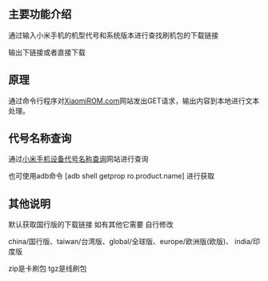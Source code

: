 ## 主要功能介绍

通过输入小米手机的机型代号和系统版本进行查找刷机包的下载链接

输出下链接或者直接下载

## 原理

通过命令行程序对[XiaomiROM.com](https://xiaomirom.com/series/)网站发出GET请求，输出内容到本地进行文本处理。

## 代号名称查询

通过[小米手机设备代号名称查询](https://miuiver.com/xiaomi-device-codename/)网站进行查询

也可使用adb命令 [adb shell getprop ro.product.name] 进行获取

## 其他说明

默认获取国行版的下载链接 如有其他它需要 自行修改

china/国行版、taiwan/台湾版、global/全球版、europe/欧洲版(欧版)、 india/印度版

zip是卡刷包 tgz是线刷包
